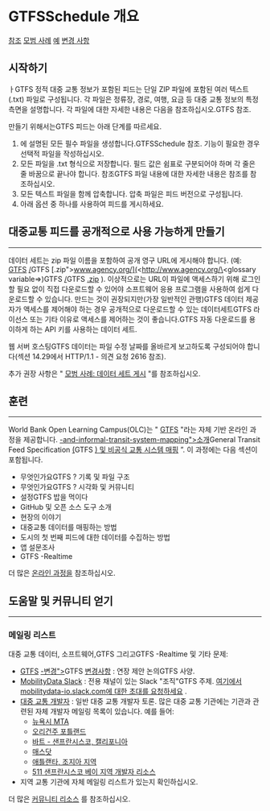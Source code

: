 # GTFSSchedule 개요

<div class="landing-page"><a class="button" href="reference">참조</a> <a class="button" href="best-practices">모범 사례</a> <a class="button" href="examples">예</a> <a class="button" href="changes">변경 사항</a></div>

## 시작하기

ㅏGTFS 정적 대중 교통 정보가 포함된 피드는 단일 ZIP 파일에 포함된 여러 텍스트(.txt) 파일로 구성됩니다. 각 파일은 정류장, 경로, 여행, 요금 등 대중 교통 정보의 특정 측면을 설명합니다. 각 파일에 대한 자세한 내용은 다음을 참조하십시오.GTFS 참조.

만들기 위해서는GTFS 피드는 아래 단계를 따르세요.

1. 에 설명된 모든 필수 파일을 생성합니다.GTFSSchedule 참조. 기능이 필요한 경우 선택적 파일을 작성하십시오.
1. 모든 파일을 .txt 형식으로 저장합니다. 필드 값은 쉼표로 구분되어야 하며 각 줄은 줄 바꿈으로 끝나야 합니다. 참조GTFS 파일 내용에 대한 자세한 내용은 참조를 참조하십시오.
1. 모든 텍스트 파일을 함께 압축합니다. 압축 파일은 피드 버전으로 구성됩니다.
1. 아래 옵션 중 하나를 사용하여 피드를 게시하세요.

## 대중교통 피드를 공개적으로 사용 가능하게 만들기

<hr/>

데이터 세트는 zip 파일 이름을 포함하여 공개 영구 URL에 게시해야 합니다. (예: [GTFS](<http://www.agency.org/\<glossary variable=>) [/](<http://www.agency.org/\<glossary variable=>)GTFS [.zip">www.agency.org/](<http://www.agency.org/\<glossary variable=>)GTFS [/](<http://www.agency.org/\<glossary variable=>)GTFS [.zip](<http://www.agency.org/\<glossary variable=>) ). 이상적으로는 URL이 파일에 액세스하기 위해 로그인할 필요 없이 직접 다운로드할 수 있어야 소프트웨어 응용 프로그램을 사용하여 쉽게 다운로드할 수 있습니다. 만드는 것이 권장되지만(가장 일반적인 관행)GTFS 데이터 제공자가 액세스를 제어해야 하는 경우 공개적으로 다운로드할 수 있는 데이터세트GTFS 라이선스 또는 기타 이유로 액세스를 제어하는 것이 좋습니다.GTFS 자동 다운로드를 용이하게 하는 API 키를 사용하는 데이터 세트.

웹 서버 호스팅GTFS 데이터는 파일 수정 날짜를 올바르게 보고하도록 구성되어야 합니다(섹션 14.29에서 HTTP/1.1 - 의견 요청 2616 참조).

추가 권장 사항은 " [모범 사례: 데이터 세트 게시](best-practices/#dataset-publishing-general-practices) "를 참조하십시오.

## 훈련

<hr/>

World Bank Open Learning Campus(OLC)는 " [GTFS](<https://olc.worldbank.org/content/introduction-general-transit-feed-specification-\<glossary variable=>) "라는 자체 기반 온라인 과정을 제공합니다. [-and-informal-transit-system-mapping">소개](<https://olc.worldbank.org/content/introduction-general-transit-feed-specification-\<glossary variable=>)General Transit Feed Specification [(](<https://olc.worldbank.org/content/introduction-general-transit-feed-specification-\<glossary variable=>)GTFS [) 및 비공식 교통 시스템 매핑](<https://olc.worldbank.org/content/introduction-general-transit-feed-specification-\<glossary variable=>) ”. 이 과정에는 다음 섹션이 포함됩니다.

* 무엇인가요GTFS ? 기록 및 파일 구조
* 무엇인가요GTFS ? 시각화 및 커뮤니티
* 설정GTFS 밥을 먹이다
* GitHub 및 오픈 소스 도구 소개
* 현장의 이야기
* 대중교통 데이터를 매핑하는 방법
* 도시의 첫 번째 피드에 대한 데이터를 수집하는 방법
* 앱 설문조사
* GTFS -Realtime

더 많은 [온라인 과정을](../resources/other/#on-line-courses) 참조하십시오.

## 도움말 및 커뮤니티 얻기

<hr/>

### 메일링 리스트

대중 교통 데이터, 소프트웨어,GTFS 그리고GTFS -Realtime 및 기타 문제:

* [GTFS](<https://groups.google.com/group/\<glossary variable=>) [-변경">](<https://groups.google.com/group/\<glossary variable=>)GTFS [변경사항](<https://groups.google.com/group/\<glossary variable=>) : 연장 제안 논의GTFS 사양.
* [MobilityData Slack](https://mobilitydata-io.slack.com/) : 전용 채널이 있는 Slack "조직"GTFS 주제. [여기에서 mobilitydata-io.slack.com에 대한 초대를 요청하세요](https://share.mobilitydata.org/slack) .
* [대중 교통 개발자](https://groups.google.com/group/transit-developers) : 일반 대중 교통 개발자 토론. 많은 대중 교통 기관에는 기관과 관련된 자체 개발자 메일링 목록이 있습니다. 예를 들어:
  * [뉴욕시 MTA](https://groups.google.com/group/mtadeveloperresources)
  * [오리건주 포틀랜드](https://groups.google.com/group/transit-developers-pdx)
  * [바트 - 샌프란시스코, 캘리포니아](https://groups.google.com/group/bart-developers)
  * [매스닷](https://groups.google.com/group/massdotdevelopers)
  * [애틀랜타, 조지아 지역](https://groups.google.com/forum/#!forum/atl-transit-developers)
  * [511 샌프란시스코 베이 지역 개발자 리소스](https://groups.google.com/forum/#!forum/511sfbaydeveloperresources)
* 지역 교통 기관에 자체 메일링 리스트가 있는지 확인하십시오.

더 많은 [커뮤니티 리소스](../resources/community) 를 참조하십시오.
